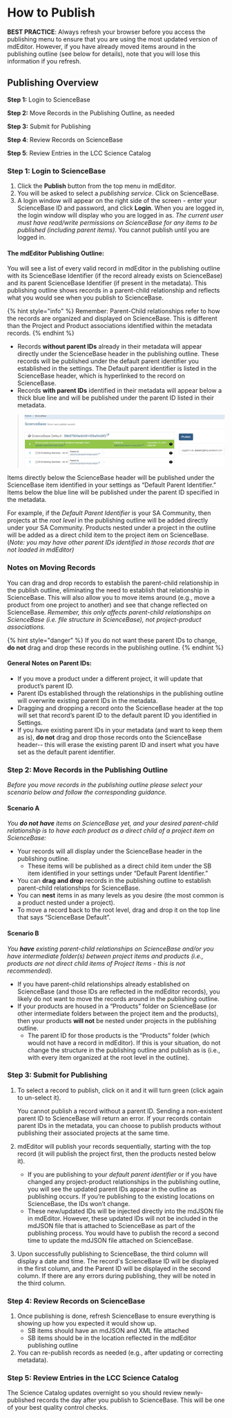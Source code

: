 # How to Publish

**BEST PRACTICE**: Always refresh your browser before you access the publishing menu to ensure that you are using the most updated version of mdEditor. However, if you have already moved items around in the publishing outline \(see below for details\), note that you will lose this information if you refresh.

## **Publishing Overview**

**Step 1:** Login to ScienceBase

**Step 2:** Move Records in the Publishing Outline, as needed

**Step 3:** Submit for Publishing

**Step 4**: Review Records on ScienceBase

**Step 5**: Review Entries in the LCC Science Catalog

### Step 1: Login to ScienceBase

1. Click the **Publish** button from the top menu in mdEditor.
2. You will be asked to select a _publishing service_. Click on ScienceBase.
3. A login window will appear on the right side of the screen - enter your ScienceBase ID and password, and click **Login**. When you are logged in, the login window will display who you are logged in as. _The current user must have read/write permissions on ScienceBase for any items to be published \(including parent items\)_. You cannot publish until you are logged in.

#### The mdEditor Publishing Outline:

You will see a list of every valid record in mdEditor in the publishing outline with its ScienceBase Identifier \(if the record already exists on ScienceBase\) and its parent ScienceBase Identifier \(if present in the metadata\). This publishing outline shows records in a parent-child relationship and reflects what you would see when you publish to ScienceBase.

{% hint style="info" %}
Remember: Parent-Child relationships refer to how the records are organized and displayed on ScienceBase. This is different than the Project and Product associations identified within the metadata records.
{% endhint %}

* Records **without parent IDs** already in their metadata will appear directly under the ScienceBase header in the publishing outline. These records will be published under the default parent identifier you established in the settings. The Default parent identifier is listed in the ScienceBase header, which is hyperlinked to the record on ScienceBase.
* Records **with parent IDs** identified in their metadata will appear below a thick blue line and will be published under the parent ID listed in their metadata.

> ![](../.gitbook/assets/publish_screenshot_2.png)

Items directly below the ScienceBase header will be published under the ScienceBase item identified in your settings as “Default Parent Identifier.” Items below the blue line will be published under the parent ID specified in the metadata.

For example, if the _Default Parent Identifier_ is your SA Community, then projects at the _root level_ in the publishing outline will be added directly under your SA Community.  Products nested under a project in the outline will be added as a direct child item to the project item on ScienceBase. \(_Note: you may have other parent IDs identified in those records that are not loaded in mdEditor\)_

### Notes on Moving Records

You can drag and drop records to establish the parent-child relationship in the publish outline, eliminating the need to establish that relationship in ScienceBase. This will also allow you to move items around \(e.g., move a product from one project to another\) and see that change reflected on ScienceBase. _Remember, this only affects parent-child relationships on ScienceBase \(i.e. file structure in ScienceBase\), not project-product associations._

{% hint style="danger" %}
If you do not want these parent IDs to change, **do not** drag and drop these records in the publishing outline.
{% endhint %}

#### **General Notes on Parent IDs**:

* If you move a product under a different project, it will update that product’s parent ID.
* Parent IDs established through the relationships in the publishing outline will overwrite existing parent IDs in the metadata.
* Dragging and dropping a record onto the ScienceBase header at the top will set that record’s parent ID to the default parent ID you identified in Settings.
* If you have existing parent IDs in your metadata \(and want to keep them as is\), **do not** drag and drop those records onto the ScienceBase header-- this will erase the existing parent ID and insert what you have set as the default parent identifier.

### Step 2: Move Records in the Publishing Outline

_Before you move records in the publishing outline please select your scenario below and follow the corresponding guidance._

#### Scenario A

_You **do not have** items on ScienceBase yet, and your desired parent-child relationship is to have each product as a direct child of a project item on ScienceBase:_

* Your records will all display under the ScienceBase header in the publishing outline. 
  * These items will be published as a direct child item under the SB item identified in your settings under “Default Parent Identifier.”
* You can **drag and drop** records in the publishing outline to establish parent-child relationships for ScienceBase.
* You can **nest** items in as many levels as you desire \(the most common is a product nested under a project\).
* To move a record back to the root level, drag and drop it on the top line that says “ScienceBase Default”.

#### Scenario B

_You **have** existing parent-child relationships on ScienceBase and/or you have intermediate folder\(s\) between project items and products \(i.e., products are not direct child items of Project Items - this is not recommended\)._

* If you have parent-child relationships already established on ScienceBase \(and those IDs are reflected in the mdEditor records\), you likely do not want to move the records around in the publishing outline.
* If your products are housed in a “Products” folder on ScienceBase \(or other intermediate folders between the project item and the products\), then your products **will not** be nested under projects in the publishing outline. 
  * The parent ID for those products is the “Products” folder \(which would not have a record in mdEditor\). If this is your situation, do not change the structure in the publishing outline and publish as is \(i.e., with every item organized at the root level in the outline\).

### Step 3: Submit for Publishing

1. To select a record to publish, click on it and it will turn green \(click again to un-select it\).

   You cannot publish a record without a parent ID. Sending a non-existent parent ID to ScienceBase will return an error. If your records contain parent IDs in the metadata, you can choose to publish products without publishing their associated projects at the same time.

2. mdEditor will publish your records sequentially, starting with the top record \(it will publish the project first, then the products nested below it\).
   * If you are publishing to your _default parent identifier_ or if you have changed any project-product relationships in the publishing outline, you will see the updated parent IDs appear in the outline as publishing occurs. If you’re publishing to the existing locations on ScienceBase, the IDs won’t change.
   * These new/updated IDs will be injected directly into the mdJSON file in mdEditor. However, these updated IDs will not be included in the mdJSON file that is attached to ScienceBase as part of the publishing process. You would have to publish the record a second time to update the mdJSON file attached on ScienceBase.
3. Upon successfully publishing to ScienceBase, the third column will display a date and time. The record's ScienceBase ID will be displayed in the first column, and the Parent ID will be displayed in the second column. If there are any errors during publishing, they will be noted in the third column.

### Step 4: Review Records on ScienceBase

1. Once publishing is done, refresh ScienceBase to ensure everything is showing up how you expected it would show up.
   * SB items should have an mdJSON and XML file attached
   * SB items should be in the location reflected in the mdEditor publishing outline
2. You can re-publish records as needed \(e.g., after updating or correcting metadata\).

### Step 5: Review Entries in the LCC Science Catalog

The Science Catalog updates overnight so you should review newly-published records the day after you publish to ScienceBase. This will be one of your best quality control checks.

